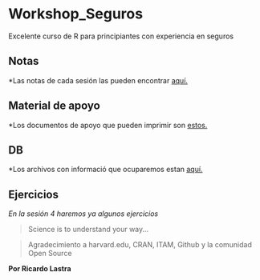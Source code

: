# Workshop_Seguros
Excelente curso de R para principiantes con experiencia en seguros

## Notas
*Las notas de cada sesión las pueden encontrar [aquí.](R_4_Insurance.Rmd)

## Material de apoyo
*Los documentos de apoyo que pueden imprimir son [estos.](Documentos_Apoyo/)

## DB
*Los archivos con informació que ocuparemos estan [aquí.](bases/)

## Ejercicios
*En la sesión 4 haremos ya algunos ejercicios*

> Science is to understand your way...

> Agradecimiento a harvard.edu, CRAN, ITAM, Github y la comunidad Open Source


__Por Ricardo Lastra__
